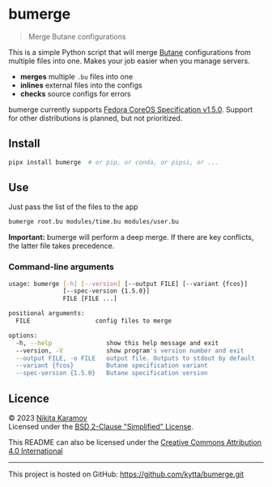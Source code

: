 <!--
SPDX-FileCopyrightText: © 2023 Nikita Karamov <me@kytta.dev>
SPDX-License-Identifier: CC-BY-4.0 OR BSD-2-Clause
-->

# bumerge

> Merge Butane configurations

This is a simple Python script that will merge [Butane] configurations from
multiple files into one. Makes your job easier when you manage servers.

- **merges** multiple `.bu` files into one
- **inlines** external files into the configs
- **checks** source configs for errors

bumerge currently supports [Fedora CoreOS Specification v1.5.0][fcos-1.5].
Support for other distributions is planned, but not prioritized.

## Install

```sh
pipx install bumerge  # or pip, or conda, or pipsi, or ...
```

## Use

Just pass the list of the files to the app

```sh
bumerge root.bu modules/time.bu modules/user.bu
```

**Important:** bumerge will perform a deep merge. If there are key conflicts,
the latter file takes precedence.

### Command-line arguments

```sh
usage: bumerge [-h] [--version] [--output FILE] [--variant {fcos}]
               [--spec-version {1.5.0}]
               FILE [FILE ...]

positional arguments:
  FILE                  config files to merge

options:
  -h, --help               show this help message and exit
  --version, -V            show program's version number and exit
  --output FILE, -o FILE   output file. Outputs to stdout by default
  --variant {fcos}         Butane specification variant
  --spec-version {1.5.0}   Butane specification version
```

## Licence

© 2023 [Nikita Karamov]\
Licensed under the [BSD 2-Clause "Simplified" License][BSD-2-Clause].

This README can also be licensed under the
[Creative Commons Attribution 4.0 International][CC-BY-4.0]

---

This project is hosted on GitHub:
<https://github.com/kytta/bumerge.git>

[Butane]: https://coreos.github.io/butane/
[BSD-2-Clause]: https://spdx.org/licenses/BSD-2-Clause.html
[CC-BY-4.0]: https://spdx.org/licenses/CC-BY-4.0.html
[fcos-1.5]: https://coreos.github.io/butane/config-fcos-v1_5/
[nikita karamov]: https://www.kytta.dev/
